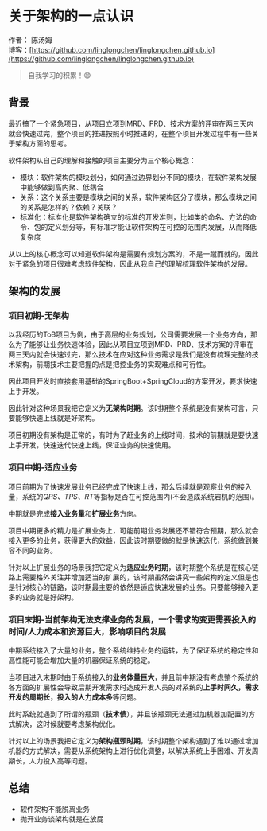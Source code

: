# 关于架构的一点认识

作者： 陈汤姆
<br/>博客：[https://github.com/linglongchen/linglongchen.github.io](https://github.com/linglongchen/linglongchen.github.io)

>自我学习的积累！😄




## 背景

最近搞了一个紧急项目，从项目立项到MRD、PRD、技术方案的评审在两三天内就会快速过完，整个项目的推进按照小时推进的，在整个项目开发过程中有一些关于架构方面的思考。

软件架构从自己的理解和接触的项目主要分为三个核心概念：
- 模块：软件架构的模块划分，如何通过边界划分不同的模块，在软件架构发展中能够做到高内聚、低耦合
- 关系：这个关系主要是模块之间的关系，软件架构区分了模块，那么模块之间的关系是怎样的？依赖？关联？
- 标准化：标准化是软件架构确立的标准的开发准则，比如类的命名、方法的命令、包的定义划分等，有标准才能让软件架构在可控的范围内发展，从而降低复杂度


从以上的核心概念可以知道软件架构是需要有规划方案的，不是一蹴而就的，因此对于紧急的项目很难考虑软件架构，因此从我自己的理解梳理软件架构的发展。


## 架构的发展
### 项目初期-无架构

以我经历的ToB项目为例，由于高层的业务规划，公司需要发展一个业务方向，那么为了能够让业务快速体验，因此从项目立项到MRD、PRD、技术方案的评审在两三天内就会快速过完，那么技术在应对这种业务需求是我们是没有梳理完整的技术架构，前期技术主要把握的点是把控业务的实现难点和可行性。

因此项目开发时直接套用基础的SpringBoot+SpringCloud的方案开发，要求快速上手开发。

因此针对这种场景我把它定义为**无架构时期**。该时期整个系统是没有架构可言，只要能够快速上线就是好架构。

项目初期没有架构是正常的，有时为了赶业务的上线时间，技术的前期就是要快速上手开发，快速迭代快速上线，保证业务的快速使用。

### 项目中期-适应业务

项目前期为了快速发展业务已经完成了快速上线，那么后续就是观察业务的接入量，系统的*QPS、TPS、RT*等指标是否在可控范围内(不会造成系统宕机的范围)。

中期就是完成**接入业务量**和**扩展业务**方向。

项目中期更多的精力是扩展业务上，可能前期业务发展还不错符合预期，那么就会接入更多的业务，获得更大的效益，因此该时期要做的就是快速迭代，系统做到兼容不同的业务。

针对以上扩展业务的场景我把它定义为**适应业务时期**，该时期整个系统是在核心链路上需要格外关注并增加适当的扩展的，该时期虽然会讲究一些架构的定义但是也是针对核心的链路，该时期最主要的依然是适应快速发展的业务。只要能够接入更多的业务就是好架构。

  


### 项目末期-当前架构无法支撑业务的发展，一个需求的变更需要投入的时间/人力成本和资源巨大，影响项目的发展

  


中期系统接入了大量的业务，整个系统维持业务的运转，为了保证系统的稳定性和高性能可能会增加大量的机器保证系统的稳定。

当项目进入末期时由于系统接入的**业务体量巨大**，并且前中期没有考虑整个系统的各方面的扩展性会导致后期开发需求时造成开发人员的对系统的**上手时间久，需求开发的周期长，投入的人力成本多**等问题。

此时系统就遇到了所谓的瓶颈（**技术债**），并且该瓶颈无法通过加机器加配置的方式解决，这时候就要考虑架构优化。

针对以上的场景我把它定义为**架构瓶颈时期**，该时期整个架构遇到了难以通过增加机器的方式解决，需要从系统架构上进行优化调整，以解决系统上手困难、开发周期长，人力投入高等问题。



## 总结
- 软件架构不能脱离业务
- 抛开业务谈架构就是在放屁
